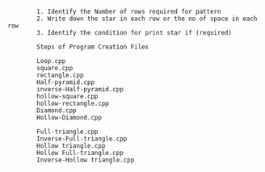 <!-- Steps to follow when you build program for patterns -->

            1. Identify the Number of rows required for pattern
            2. Write down the star in each row or the no of space in each row
            3. Identify the condition for print star if (required)

            Steps of Program Creation Files

            Loop.cpp
            square.cpp
            rectangle.cpp
            Half-pyramid.cpp
            inverse-Half-pyramid.cpp
            hollow-square.cpp
            hollow-rectangle.cpp
            Diamond.cpp
            Hollow-Diamond.cpp

            Full-triangle.cpp
            Inverse-Full-triangle.cpp
            Hollow triangle.cpp
            Hollow Full-triangle.cpp
            Inverse-Hollow triangle.cpp
